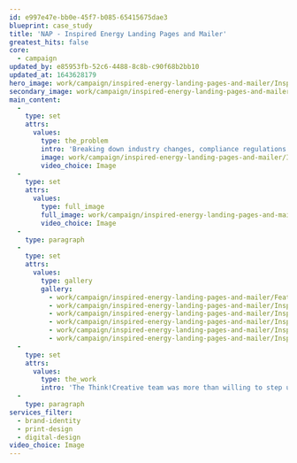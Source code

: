 ```yaml
---
id: e997e47e-bb0e-45f7-b085-65415675dae3
blueprint: case_study
title: 'NAP - Inspired Energy Landing Pages and Mailer'
greatest_hits: false
core:
  - campaign
updated_by: e85953fb-52c6-4488-8c8b-c90f68b2bb10
updated_at: 1643628179
hero_image: work/campaign/inspired-energy-landing-pages-and-mailer/Inspired-Energy10.jpg
secondary_image: work/campaign/inspired-energy-landing-pages-and-mailer/Inspired-Energy3.jpg
main_content:
  -
    type: set
    attrs:
      values:
        type: the_problem
        intro: 'Breaking down industry changes, compliance regulations and partnership services into an easy-to-digest format was a task that required some bright ideas.'
        image: work/campaign/inspired-energy-landing-pages-and-mailer/Inspired-Energy9.jpg
        video_choice: Image
  -
    type: set
    attrs:
      values:
        type: full_image
        full_image: work/campaign/inspired-energy-landing-pages-and-mailer/Inspired-Energy11.jpg
        video_choice: Image
  -
    type: paragraph
  -
    type: set
    attrs:
      values:
        type: gallery
        gallery:
          - work/campaign/inspired-energy-landing-pages-and-mailer/Feature-Inspired-Energy.jpg
          - work/campaign/inspired-energy-landing-pages-and-mailer/Inspired-Energy12.jpg
          - work/campaign/inspired-energy-landing-pages-and-mailer/Inspired-Energy13.jpg
          - work/campaign/inspired-energy-landing-pages-and-mailer/Inspired-Energy15.jpg
          - work/campaign/inspired-energy-landing-pages-and-mailer/Inspired-Energy16.jpg
          - work/campaign/inspired-energy-landing-pages-and-mailer/Inspired-Energy17.jpg
  -
    type: set
    attrs:
      values:
        type: the_work
        intro: 'The Think!Creative team was more than willing to step up to the plate and produce a series of outcomes for Inspired Energy, including a printed concertina booklet and a series of digital landing pages. The use of impactful metaphoric imagery, combined with step-by-step infographics and emphatic, bold messaging, assisted in developing an informative and memorable range of outcomes. Each solution represented an opportunity to further develop Inspired Energy’s dynamic brand identity, ensuring that the transition from print to digital was consistent, effective and memorable.'
  -
    type: paragraph
services_filter:
  - brand-identity
  - print-design
  - digital-design
video_choice: Image
---
```

